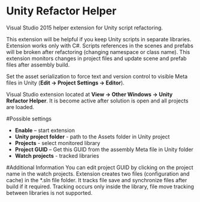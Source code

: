 # Unity Refactor Helper
Visual Studio 2015 helper extension for Unity script refactoring.

This extension will be helpful if you keep Unity scripts in separate libraries. Extension works only with C#. Scripts references in the scenes and prefabs will be broken after refactoring (changing namespace or class name). This extension monitors changes in project files and update scene and prefab files after assembly build. 

Set the asset serialization to force text and version control to visible Meta files in Unity (<b>Edit -> Project Settings -> Editor</b>).

Visual Studio extension located at <b>View -> Other Windows -> Unity Refactor Helper</b>. It is become active after solution is open and all projects are loaded. 

#Possible settings
<ul>
<li><b>Enable</b> – start extension</li>
<li><b>Unity project folder</b> - path to the Assets folder in Unity project</li>
<li><b>Projects</b> - select monitored library</li>
<li><b>Project GUID</b> – Get this GUID from the assembly Meta file in Unity folder</li>
<li><b>Watch projects</b> - tracked libraries</li>
</ul>

#Additional Information
You can edit project GUID by clicking on the project name in the watch projects. Extension creates two files (configuration and cache) in the *.sln file folder. It tracks file save and synchronize files after build if it required. Tracking occurs only inside the library, file move tracking between libraries is not supported.
